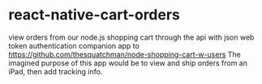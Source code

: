 # react-native-cart-orders
view orders from our node.js shopping cart through the api with json web token authentication
companion app to https://github.com/thesquatchman/node-shopping-cart-w-users 
The imagined purpose of this app would be to view and ship orders from an iPad, then add tracking info. 
